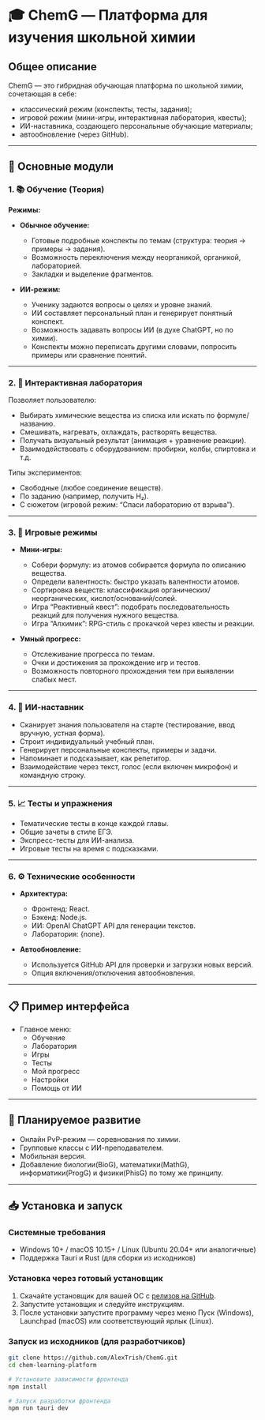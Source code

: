 # 🎓 ChemG — Платформа для изучения школьной химии

## Общее описание

ChemG — это гибридная обучающая платформа по школьной химии, сочетающая в себе:

- классический режим (конспекты, тесты, задания);
- игровой режим (мини-игры, интерактивная лаборатория, квесты);
- ИИ-наставника, создающего персональные обучающие материалы;
- автообновление (через GitHub).

---

## 🧠 Основные модули

### 1. 📚 Обучение (Теория)

**Режимы:**

- **Обычное обучение:**
  - Готовые подробные конспекты по темам (структура: теория → примеры → задания).
  - Возможность переключения между неорганикой, органикой, лабораторией.
  - Закладки и выделение фрагментов.

- **ИИ-режим:**
  - Ученику задаются вопросы о целях и уровне знаний.
  - ИИ составляет персональный план и генерирует понятный конспект.
  - Возможность задавать вопросы ИИ (в духе ChatGPT, но по химии).
  - Конспекты можно переписать другими словами, попросить примеры или сравнение понятий.

---

### 2. 🧪 Интерактивная лаборатория

Позволяет пользователю:

- Выбирать химические вещества из списка или искать по формуле/названию.
- Смешивать, нагревать, охлаждать, растворять вещества.
- Получать визуальный результат (анимация + уравнение реакции).
- Взаимодействовать с оборудованием: пробирки, колбы, спиртовка и т.д.

Типы экспериментов:

- Свободные (любое соединение веществ).
- По заданию (например, получить H₂).
- С сюжетом (игровой режим: “Спаси лабораторию от взрыва”).

---

### 3. 🧩 Игровые режимы

- **Мини-игры:**
  - Собери формулу: из атомов собирается формула по описанию вещества.
  - Определи валентность: быстро указать валентности атомов.
  - Сортировка веществ: классификация органических/неорганических, кислот/оснований/солей.
  - Игра “Реактивный квест”: подобрать последовательность реакций для получения нужного вещества.
  - Игра “Алхимик”: RPG-стиль с прокачкой через квесты и реакции.

- **Умный прогресс:**
  - Отслеживание прогресса по темам.
  - Очки и достижения за прохождение игр и тестов.
  - Возможность повторного прохождения тем при выявлении слабых мест.

---

### 4. 🤖 ИИ-наставник

- Сканирует знания пользователя на старте (тестирование, ввод вручную, устная форма).
- Строит индивидуальный учебный план.
- Генерирует персональные конспекты, примеры и задачи.
- Напоминает и подсказывает, как репетитор.
- Взаимодействие через текст, голос (если включен микрофон) и командную строку.

---

### 5. 📈 Тесты и упражнения

- Тематические тесты в конце каждой главы.
- Общие зачеты в стиле ЕГЭ.
- Экспресс-тесты для ИИ-анализа.
- Игровые тесты на время с подсказками.

---

### 6. ⚙️ Технические особенности

- **Архитектура:**
  - Фронтенд: React.
  - Бэкенд: Node.js.
  - ИИ: OpenAI ChatGPT API для генерации текстов.
  - Лаборатория: {none}.

- **Автообновление:**
  - Используется GitHub API для проверки и загрузки новых версий.
  - Опция включения/отключения автообновления.

---

## 📋 Пример интерфейса

- Главное меню:
  - Обучение
  - Лаборатория
  - Игры
  - Тесты
  - Мой прогресс
  - Настройки
  - Помощь от ИИ

---

## 🌱 Планируемое развитие

- Онлайн PvP-режим — соревнования по химии.
- Групповые классы с ИИ-преподавателем.
- Мобильная версия.
- Добавление биологии(BioG), математики(MathG), информатики(ProgG) и физики(PhisG) по тому же принципу.

---

## 📥 Установка и запуск

### Системные требования

- Windows 10+ / macOS 10.15+ / Linux (Ubuntu 20.04+ или аналогичные)
- Поддержка Tauri и Rust (для сборки из исходников)

### Установка через готовый установщик

1. Скачайте установщик для вашей ОС с [релизов на GitHub](https://github.com/AlexTrish/ChemG/releases).
2. Запустите установщик и следуйте инструкциям.
3. После установки запустите программу через меню Пуск (Windows), Launchpad (macOS) или соответствующий ярлык (Linux).

### Запуск из исходников (для разработчиков)

```bash
git clone https://github.com/AlexTrish/ChemG.git
cd chem-learning-platform

# Установите зависимости фронтенда
npm install

# Запуск разработки фронтенда
npm run tauri dev
